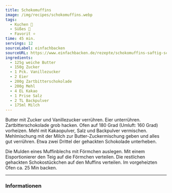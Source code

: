 ```yaml
---
title: Schokomuffins
image: /img/recipes/schokomuffins.webp
tags:
  - Kuchen 🍰
  - Süßes 🍬
  - Favorit ⭐
time: 45 min.
servings: 12
sourceLabel: einfachbacken
sourceURL: https://www.einfachbacken.de/rezepte/schokomuffins-saftig-schnell
ingredients:
  - 125g weiche Butter
  - 150g Zucker
  - 1 Pck. Vanillezucker
  - 2 Eier
  - 200g Zartbitterschokolade
  - 200g Mehl
  - 4 EL Kakao
  - 1 Prise Salz
  - 2 TL Backpulver
  - 175ml Milch 
---
```


Butter mit Zucker und Vanillezucker verrühren. Eier unterrühren. 
Zartbitterschokolade grob hacken. Ofen auf 180 Grad (Umluft: 160 Grad) vorheizen. 
Mehl mit Kakaopulver, Salz und Backpulver vermischen. 
Mehlmischung mit der Milch zur Butter-Zuckermischung geben und alles gut verrühren. 
Etwa zwei Drittel der gehackten Schokolade unterheben.

Die Mulden eines Muffinblechs mit Förmchen auslegen. 
Mit einem Eisportionierer den Teig auf die Förmchen verteilen. 
Die restlichen gehackten Schokostückchen auf den Muffins verteilen. 
Im vorgeheizten Ofen ca. 25 Min backen.

***

### Informationen
